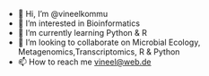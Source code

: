 - 👋 Hi, I’m @vineelkommu
- 👀 I’m interested in Bioinformatics 
- 🌱 I’m currently learning Python & R
- 💞️ I’m looking to collaborate on Microbial Ecology, Metagenomics,Transcriptomics, R & Python
- 📫 How to reach me vineel@web.de

<!---
vineelkommu/vineelkommu is a ✨ special ✨ repository because its `README.md` (this file) appears on your GitHub profile.
You can click the Preview link to take a look at your changes.
--->

